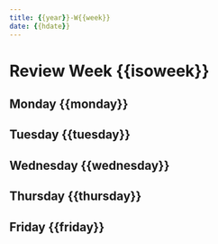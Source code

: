 ```yaml
---
title: {{year}}-W{{week}}
date: {{hdate}}
---
```


# Review Week {{isoweek}}


## Monday {{monday}}


## Tuesday {{tuesday}}


## Wednesday {{wednesday}}


## Thursday {{thursday}}


## Friday {{friday}}


